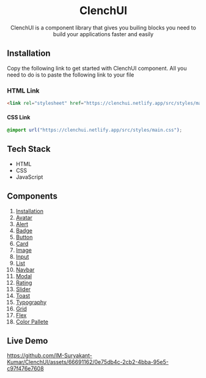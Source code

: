 <div align="center">

# ClenchUI

ClenchUI is a component library that gives you builing blocks you need to build your applications faster and easily

</div>

## Installation

Copy the following link to get started with ClenchUI component. All you need to do is to paste the following link to your file

### HTML Link

```html
<link rel="stylesheet" href="https://clenchui.netlify.app/src/styles/main.css" />
```

#### CSS Link

```css
@import url("https://clenchui.netlify.app/src/styles/main.css");
```

## Tech Stack

- HTML
- CSS
- JavaScript

## Components

1. [Installation](https://clenchui.netlify.app/src/pages/installation)
1. [Avatar](https://clenchui.netlify.app/src/components/avatar)
1. [Alert](https://clenchui.netlify.app/src/components/alert.html)
1. [Badge](https://clenchui.netlify.app/src/components/badge.html)
1. [Button](https://clenchui.netlify.app/src/components/button.html)
1. [Card](https://clenchui.netlify.app/src/components/card.html)
1. [Image](https://clenchui.netlify.app/src/components/image.html)
1. [Input](https://clenchui.netlify.app/src/components/input.html)
1. [List](https://clenchui.netlify.app/src/components/list.html)
1. [Navbar](https://clenchui.netlify.app/src/components/navbar.html)
1. [Modal](https://clenchui.netlify.app/src/components/modal.html)
1. [Rating](https://clenchui.netlify.app/src/components/rating.html)
1. [Slider](https://clenchui.netlify.app/src/components/slider.html)
1. [Toast](https://clenchui.netlify.app/src/components/toast.html)
1. [Typography](https://clenchui.netlify.app/src/components/typography.html)
1. [Grid](https://clenchui.netlify.app/src/pages/grid.html)
1. [Flex](https://clenchui.netlify.app/src/pages/flex.html)
1. [Color Pallete](https://clenchui.netlify.app/src/pages/color.html)

## Live Demo


https://github.com/IM-Suryakant-Kumar/ClenchUI/assets/66691162/0e75db4c-2cb2-4bba-95e5-c97f476e7608



